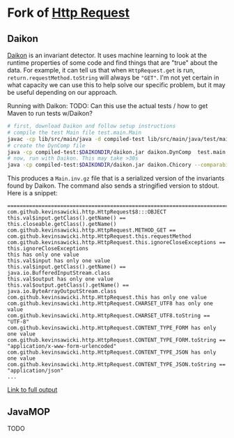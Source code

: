 # Fork of [Http Request](https://github.com/kevinsawicki/http-request)

## Daikon
[Daikon](https://plse.cs.washington.edu/daikon/faq.html) is an invariant detector. It uses machine learning to look at
the runtime properties of some code and find things that are "true" about the data. For example, it can tell us that
when `HttpRequest.get` is run, `return.requestMethod.toString` will always be `"GET"`. I'm not yet certain in what
capacity we can use this to help solve our specific problem, but it may be useful depending on our approach.

Running with Daikon:
TODO: Can this use the actual tests / how to get Maven to run tests w/Daikon?
```bash
# first, download Daikon and follow setup instructions
# compile the test Main file test.main.Main
javac -cp lib/src/main/java -d compiled-test lib/src/main/java/test/main/Main.java
# create the DynComp file
java -cp compiled-test:$DAIKONDIR/daikon.jar daikon.DynComp  test.main.Main
# now, run with Daikon. This may take >30s
java -cp compiled-test:$DAIKONDIR/daikon.jar daikon.Chicory --comparability-file=Main.decls-DynComp --daikon test.main.Main
```
This produces a `Main.inv.gz` file that is a serialized version of the invariants found by Daikon.
The command also sends a stringified version to stdout. Here is a snippet:
```
===========================================================================
com.github.kevinsawicki.http.HttpRequest$8:::OBJECT
this.val$input.getClass().getName() == this.closeable.getClass().getName()
com.github.kevinsawicki.http.HttpRequest.METHOD_GET == com.github.kevinsawicki.http.HttpRequest.this.requestMethod
com.github.kevinsawicki.http.HttpRequest.this.ignoreCloseExceptions == this.ignoreCloseExceptions
this has only one value
this.val$input has only one value
this.val$input.getClass().getName() == java.io.BufferedInputStream.class
this.val$output has only one value
this.val$output.getClass().getName() == java.io.ByteArrayOutputStream.class
com.github.kevinsawicki.http.HttpRequest.this has only one value
com.github.kevinsawicki.http.HttpRequest.CHARSET_UTF8 has only one value
com.github.kevinsawicki.http.HttpRequest.CHARSET_UTF8.toString == "UTF-8"
com.github.kevinsawicki.http.HttpRequest.CONTENT_TYPE_FORM has only one value
com.github.kevinsawicki.http.HttpRequest.CONTENT_TYPE_FORM.toString == "application/x-www-form-urlencoded"
com.github.kevinsawicki.http.HttpRequest.CONTENT_TYPE_JSON has only one value
com.github.kevinsawicki.http.HttpRequest.CONTENT_TYPE_JSON.toString == "application/json"
...
```
[Link to full output](https://gist.github.com/UltimatePro-Grammer/b81d9b9d9074981d6872684c880dd414)

## JavaMOP

TODO

